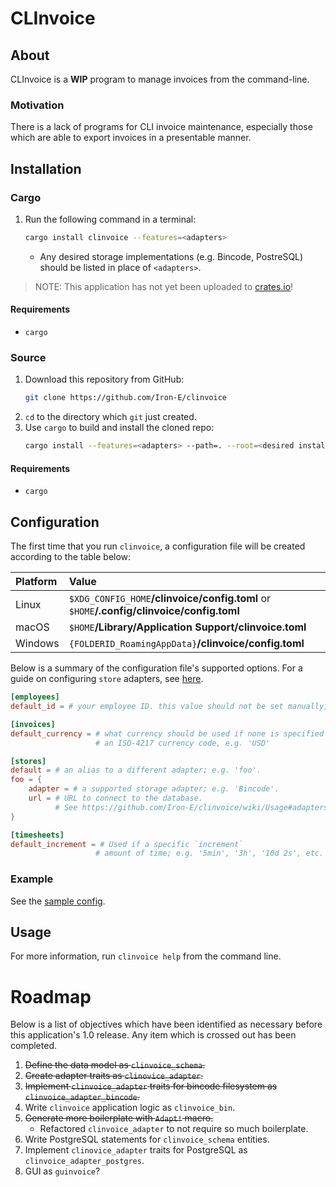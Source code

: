 # CLInvoice

## About

CLInvoice is a __WIP__ program to manage invoices from the command-line.

### Motivation

There is a lack of programs for CLI invoice maintenance, especially those which are able to export invoices in a presentable manner.

## Installation

### Cargo

1. Run the following command in a terminal:
	```sh
	cargo install clinvoice --features=<adapters>
	```
	* Any desired storage implementations (e.g. Bincode, PostreSQL) should be listed in place of `<adapters>`.

> NOTE: This application has not yet been uploaded to [crates.io](crates.io)!

#### Requirements

* `cargo`

### Source

1. Download this repository from GitHub:
	```sh
	git clone https://github.com/Iron-E/clinvoice
	```
2. `cd` to the directory which `git` just created.
3. Use `cargo` to build and install the cloned repo:
	```sh
	cargo install --features=<adapters> --path=. --root=<desired install folder>
	```

#### Requirements

* `cargo`

## Configuration

The first time that you run `clinvoice`, a configuration file will be created according to the table below:

| Platform | Value                                                                                     |
|:---------|:------------------------------------------------------------------------------------------|
| Linux    | `$XDG_CONFIG_HOME`__/clinvoice/config.toml__ or `$HOME`__/.config/clinvoice/config.toml__ |
| macOS    | `$HOME`__/Library/Application Support/clinvoice.toml__                                    |
| Windows  | `{FOLDERID_RoamingAppData}`__/clinvoice/config.toml__                                     |

Below is a summary of the configuration file's supported options. For a guide on configuring `store` adapters, see [here](https://github.com/Iron-E/clinvoice/wiki/Usage#adapters).

```toml
[employees]
default_id = # your employee ID. this value should not be set manually, instead use: `clinvoice retrieve employee --set-default`

[invoices]
default_currency = # what currency should be used if none is specified during `Job` creation.
                   # an ISO-4217 currency code, e.g. 'USD'

[stores]
default = # an alias to a different adapter; e.g. 'foo'.
foo = {
	adapter = # a supported storage adapter; e.g. 'Bincode'.
	url = # URL to connect to the database.
	      # See https://github.com/Iron-E/clinvoice/wiki/Usage#adapters
}

[timesheets]
default_increment = # Used if a specific `increment`
                   # amount of time; e.g. '5min', '3h', '10d 2s', etc. See https://github.com/tailhook/humantime
```

### Example

See the [sample config](./SAMPLE_CONFIG.toml).

## Usage

For more information, run `clinvoice help` from the command line.

# Roadmap

Below is a list of objectives which have been identified as necessary before this application's 1.0 release. Any item which is crossed out has been completed.

1. ~~Define the data model as `clinvoice_schema`.~~
2. ~~Create adapter traits as `clinovice_adapter`.~~
3. ~~Implement `clinvoice_adapter` traits for bincode filesystem as `clinvoice_adapter_bincode`.~~
4. Write `clinvoice` application logic as `clinvoice_bin`.
5. ~~Generate more boilerplate with `Adapt!` macro.~~
	* Refactored `clinvoice_adapter` to not require so much boilerplate.
6. Write PostgreSQL statements for `clinvoice_schema` entities.
7. Implement `clinovice_adapter` traits for PostgreSQL as `clinvoice_adapter_postgres`.
8. GUI as `guinvoice`?
